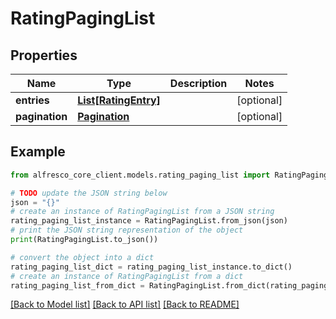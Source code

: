 # RatingPagingList


## Properties

Name | Type | Description | Notes
------------ | ------------- | ------------- | -------------
**entries** | [**List[RatingEntry]**](RatingEntry.md) |  | [optional] 
**pagination** | [**Pagination**](Pagination.md) |  | [optional] 

## Example

```python
from alfresco_core_client.models.rating_paging_list import RatingPagingList

# TODO update the JSON string below
json = "{}"
# create an instance of RatingPagingList from a JSON string
rating_paging_list_instance = RatingPagingList.from_json(json)
# print the JSON string representation of the object
print(RatingPagingList.to_json())

# convert the object into a dict
rating_paging_list_dict = rating_paging_list_instance.to_dict()
# create an instance of RatingPagingList from a dict
rating_paging_list_from_dict = RatingPagingList.from_dict(rating_paging_list_dict)
```
[[Back to Model list]](../README.md#documentation-for-models) [[Back to API list]](../README.md#documentation-for-api-endpoints) [[Back to README]](../README.md)


